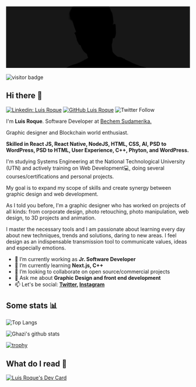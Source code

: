 ![Luis Roque](https://github.com/luisfroquez/luisfroquez/blob/main/assets/zacata%20tw.png?raw=true)
<p><img src="https://visitor-badge.laobi.icu/badge?page_id=luisfroquez" alt="visitor badge"/></p>

## Hi there 👋
[![Linkedin: Luis Roque](https://img.shields.io/badge/-Roque-blue?style=flat-square&logo=Linkedin&logoColor=white&link=https://www.linkedin.com/in/ghazi-khan/)](https://www.linkedin.com/in/luisfroquez/)
[![GitHub Luis Roque](https://img.shields.io/github/followers/luisfroquez?label=follow&style=social)](https://github.com/luisfroquez)
![Twitter Follow](https://img.shields.io/twitter/follow/rzacata?style=social)

I'm **Luis Roque**. Software Developer at <a href="https://www.linkedin.com/company/bechem-sudamerika-lubricantes/mycompany/" target="_blank"> Bechem Sudamerika.</a>

Graphic designer and Blockchain world enthusiast.

**Skilled in React JS, React Native, NodeJS, HTML, CSS, AI, PSD to WordPress, PSD to HTML, User Experience, C++, Phyton, and WordPress.**

I'm studying Systems Engineering at the National Technological University (UTN) and actively training on Web Development💻, doing several courses/certifications and personal projects.

My goal is to expand my scope of skills and create synergy between graphic design and web development.

As I told you before, I'm a graphic designer who has worked on projects of all kinds: from corporate design, photo retouching, photo manipulation, web design, to 3D projects and animation.

I master the necessary tools and I am passionate about learning every day about new techniques, trends and solutions, daring to new areas. I feel design as an indispensable transmission tool to communicate values, ideas and especially emotions.

- 🔭 I’m currently working as **Jr. Software Developer**
- 🌱 I’m currently learning **Next.js, C++**
- 👯 I’m looking to collaborate on open source/commercial projects
- 💬 Ask me about **Graphic Design and front end development**
- 📫 Let's be social:
  **[Twitter](https://twitter.com/rzacata), [Instagram](https://instagram.com/luisfroquez)**
    
 ## Some stats 📊

![Top Langs](https://github-readme-stats.vercel.app/api/top-langs/?username=luisfroquez&layout=compact&theme=dark&hide_border=true)

![Ghazi's github stats](https://github-readme-stats.vercel.app/api?username=luisfroquez&show_icons=true&hide_border=true&theme=dark)

[![trophy](https://github-profile-trophy.vercel.app/?username=luisfroquez)](https://github.com/luisfroquez/github-profile-trophy)

## What do I read 👀

<a href="https://app.daily.dev/zacata"><img src="https://api.daily.dev/devcards/d7b4039e7bd0458ea831c66a77b419d8.png?r=sma" width="300" alt="Luis Roque's Dev Card"/></a>
     

<!---
luisfroquez/luisfroquez is a ✨ special ✨ repository because its `README.md` (this file) appears on your GitHub profile.
You can click the Preview link to take a look at your changes.
--->
